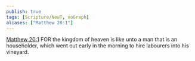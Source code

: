 ```yaml
---
publish: true
tags: [Scripture/NewT, noGraph]
aliases: ["Matthew 20:1"]
---
```

[Matthew 20:1](https://churchofjesuschrist.org/study/scriptures/nt/matt/20?lang=eng&id=p1#p1) FOR the kingdom of heaven is like unto a man that is an householder, which went out early in the morning to hire labourers into his vineyard.
